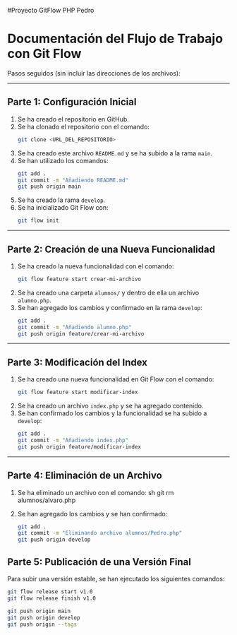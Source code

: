 #Proyecto GitFlow PHP Pedro

# Documentación del Flujo de Trabajo con Git Flow

Pasos seguidos (sin incluir las direcciones de los archivos):

---
## Parte 1: Configuración Inicial

1. Se ha creado el repositorio en GitHub.
2. Se ha clonado el repositorio con el comando:
   ```sh
   git clone <URL_DEL_REPOSITORIO>
   ```
3. Se ha creado este archivo `README.md` y se ha subido a la rama `main`.
4. Se han utilizado los comandos:
   ```sh
   git add .
   git commit -m "Añadiendo README.md"
   git push origin main
   ```
5. Se ha creado la rama `develop`.
6. Se ha inicializado Git Flow con:
   ```sh
   git flow init
   ```

---
## Parte 2: Creación de una Nueva Funcionalidad

1. Se ha creado la nueva funcionalidad con el comando:
   ```sh
   git flow feature start crear-mi-archivo
   ```
2. Se ha creado una carpeta `alumnos/` y dentro de ella un archivo `alumno.php`.
3. Se han agregado los cambios y confirmado en la rama `develop`:
   ```sh
   git add .
   git commit -m "Añadiendo alumno.php"
   git push origin feature/crear-mi-archivo
   ```

---
## Parte 3: Modificación del Index

1. Se ha creado una nueva funcionalidad en Git Flow con el comando:
   ```sh
   git flow feature start modificar-index
   ```
2. Se ha creado un archivo `index.php` y se ha agregado contenido.
3. Se han confirmado los cambios y la funcionalidad se ha subido a `develop`:
   ```sh
   git add .
   git commit -m "Añadiendo index.php"
   git push origin feature/modificar-index
   ```
---

## Parte 4: Eliminación de un Archivo

1. Se ha eliminado un archivo con el comando:
   sh
   git rm alumnos/alvaro.php
   
2. Se han agregado los cambios y se han confirmado:
   ```sh
   git add .
   git commit -m "Eliminando archivo alumnos/Pedro.php"
   git push origin develop
   
## Parte 5: Publicación de una Versión Final

Para subir una versión estable, se han ejecutado los siguientes comandos:
```sh
git flow release start v1.0
git flow release finish v1.0

git push origin main
git push origin develop
git push origin --tags
```


